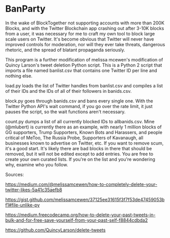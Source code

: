 # BanParty
In the wake of BlockTogether not supporting accounts with more than 200K Blocks, and with the Twitter Blockchain app crashing out after 3-10K blocks from a user, it was necessary for me to craft my own tool to block large scale users on Twitter. It's become obvious that Twitter will never have improved controls for moderation, nor will they ever take threats, dangerous rhetoric, and the spread of blatant propaganda seriously.

This program is a further modification of melissa mcewen's modification of Quincy Larson's tweet deletion Python script. This is a Python 2 script that imports a file named banlist.csv that contains one Twitter ID per line and nothing else. 

load.py loads the list of Twitter handles from banlist.csv and compiles a list of their IDs and the IDs of all of their followers in banids.csv.

block.py goes through banids.csv and bans every single one. With the Twitter Python API's wait command, if you go over the rate limit, it just pauses the script, so the wait functions aren't necessary.

count.py dumps a list of all currently blocked IDs to allbanids.csv. Mine (@mlubert) is currently there as an example, with nearly 1 million blocks of GG supporters, Trump Supporters, Known Bots and Harassers, and people critical of MeToo, The Russia Probe, Supporters of Kavanaugh, all businesses known to advertise on Twitter, etc. If you want to remove scum, it's a good start. It's likely there are bad blocks in there that should be removed, but it will not be edited except to add entries. You are free to create your own curated lists. If you're on the list and you're wondering why, examine who you follow.


Sources:

https://medium.com/@melissamcewen/how-to-completely-delete-your-twitter-likes-5a41c35aefb8

https://gist.github.com/melissamcewen/37125ee31615f3f7f53de47459053bf1#file-unlike-py

https://medium.freecodecamp.org/how-to-delete-your-past-tweets-in-bulk-and-for-free-save-yourself-from-your-past-self-f8844cdbda2

https://github.com/QuincyLarson/delete-tweets
